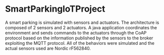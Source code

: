 # SmartParkingIoTProject
A smart parking is simulated with sensors and actuators. The architecture is composed of 2 sensors and 2 actuators. A java application coordinates the environment and sends commands to the actuators through the CoAP protocol based on the information published by the sensors to the broker exploiting the MQTT protocol. All of the behaviors were simulated and the actual sensors used are Nordic rF562840.
